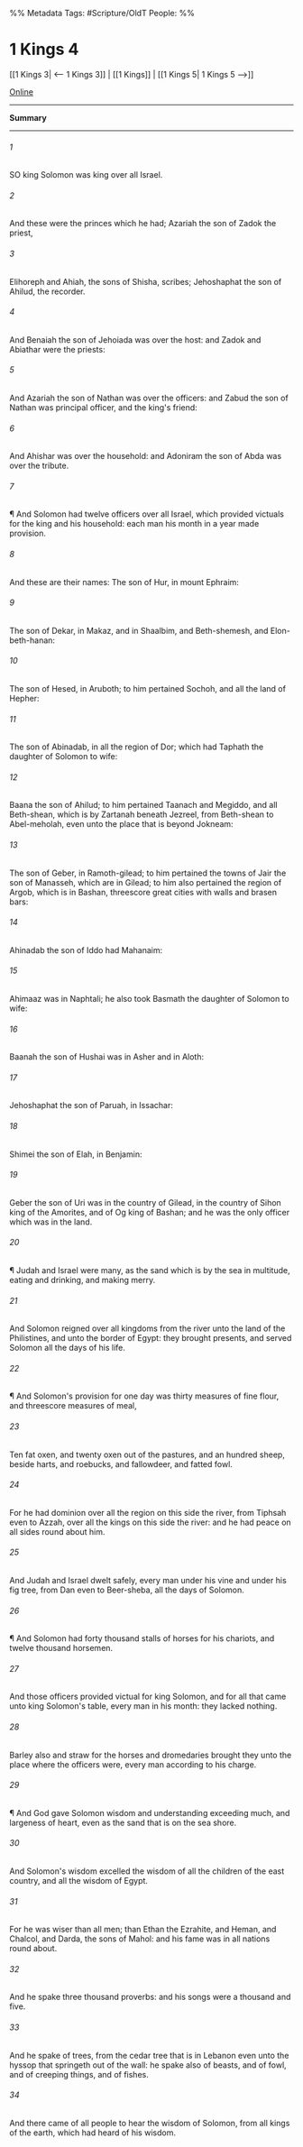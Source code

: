 

%% Metadata
Tags: #Scripture/OldT
People: 
%%
# 1 Kings 4
[[1 Kings 3| <-- 1 Kings 3]] | [[1 Kings]] | [[1 Kings 5| 1 Kings 5 -->]]

[Online](https://churchofjesuschrist.org/study/scriptures/ot/1-kgs/4?lang=eng)

---
__Summary__



---

###### 1
SO king Solomon was king over all Israel.
###### 2
And these were the princes which he had; Azariah the son of Zadok the priest,
###### 3
Elihoreph and Ahiah, the sons of Shisha, scribes; Jehoshaphat the son of Ahilud, the recorder.
###### 4
And Benaiah the son of Jehoiada was over the host: and Zadok and Abiathar were the priests:
###### 5
And Azariah the son of Nathan was over the officers: and Zabud the son of Nathan was principal officer, and the king's friend:
###### 6
And Ahishar was over the household: and Adoniram the son of Abda was over the tribute.
###### 7
¶ And Solomon had twelve officers over all Israel, which provided victuals for the king and his household: each man his month in a year made provision.
###### 8
And these are their names: The son of Hur, in mount Ephraim:
###### 9
The son of Dekar, in Makaz, and in Shaalbim, and Beth-shemesh, and Elon-beth-hanan:
###### 10
The son of Hesed, in Aruboth; to him pertained Sochoh, and all the land of Hepher:
###### 11
The son of Abinadab, in all the region of Dor; which had Taphath the daughter of Solomon to wife:
###### 12
Baana the son of Ahilud; to him pertained Taanach and Megiddo, and all Beth-shean, which is by Zartanah beneath Jezreel, from Beth-shean to Abel-meholah, even unto the place that is beyond Jokneam:
###### 13
The son of Geber, in Ramoth-gilead; to him pertained the towns of Jair the son of Manasseh, which are in Gilead; to him also pertained the region of Argob, which is in Bashan, threescore great cities with walls and brasen bars:
###### 14
Ahinadab the son of Iddo had Mahanaim:
###### 15
Ahimaaz was in Naphtali; he also took Basmath the daughter of Solomon to wife:
###### 16
Baanah the son of Hushai was in Asher and in Aloth:
###### 17
Jehoshaphat the son of Paruah, in Issachar:
###### 18
Shimei the son of Elah, in Benjamin:
###### 19
Geber the son of Uri was in the country of Gilead, in the country of Sihon king of the Amorites, and of Og king of Bashan; and he was the only officer which was in the land.
###### 20
¶ Judah and Israel were many, as the sand which is by the sea in multitude, eating and drinking, and making merry.
###### 21
And Solomon reigned over all kingdoms from the river unto the land of the Philistines, and unto the border of Egypt: they brought presents, and served Solomon all the days of his life.
###### 22
¶ And Solomon's provision for one day was thirty measures of fine flour, and threescore measures of meal,
###### 23
Ten fat oxen, and twenty oxen out of the pastures, and an hundred sheep, beside harts, and roebucks, and fallowdeer, and fatted fowl.
###### 24
For he had dominion over all the region on this side the river, from Tiphsah even to Azzah, over all the kings on this side the river: and he had peace on all sides round about him.
###### 25
And Judah and Israel dwelt safely, every man under his vine and under his fig tree, from Dan even to Beer-sheba, all the days of Solomon.
###### 26
¶ And Solomon had forty thousand stalls of horses for his chariots, and twelve thousand horsemen.
###### 27
And those officers provided victual for king Solomon, and for all that came unto king Solomon's table, every man in his month: they lacked nothing.
###### 28
Barley also and straw for the horses and dromedaries brought they unto the place where the officers were, every man according to his charge.
###### 29
¶ And God gave Solomon wisdom and understanding exceeding much, and largeness of heart, even as the sand that is on the sea shore.
###### 30
And Solomon's wisdom excelled the wisdom of all the children of the east country, and all the wisdom of Egypt.
###### 31
For he was wiser than all men; than Ethan the Ezrahite, and Heman, and Chalcol, and Darda, the sons of Mahol: and his fame was in all nations round about.
###### 32
And he spake three thousand proverbs: and his songs were a thousand and five.
###### 33
And he spake of trees, from the cedar tree that is in Lebanon even unto the hyssop that springeth out of the wall: he spake also of beasts, and of fowl, and of creeping things, and of fishes.
###### 34
And there came of all people to hear the wisdom of Solomon, from all kings of the earth, which had heard of his wisdom.



